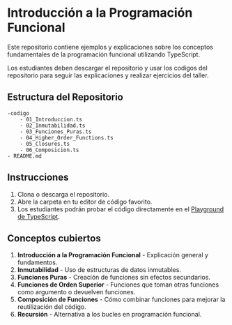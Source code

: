 # Introducción a la Programación Funcional

Este repositorio contiene ejemplos y explicaciones sobre los conceptos fundamentales de la programación funcional utilizando TypeScript.

Los estudiantes deben descargar el repositorio y usar los codigos del repositorio para seguir las explicaciones y realizar ejercicios del taller.

## **Estructura del Repositorio**

```
-codigo
    - 01_Introduccion.ts
    - 02_Inmutabilidad.ts
    - 03_Funciones_Puras.ts
    - 04_Higher_Order_Functions.ts
    - 05_Closures.ts
    - 06_Composicion.ts
- README.md
```

## **Instrucciones**

1. Clona o descarga el repositorio.
2. Abre la carpeta en tu editor de código favorito.
3. Los estudiantes podrán probar el código directamente en el [Playground de TypeScript](https://www.typescriptlang.org/play/?#code/FAYw9gdgzmA2CmA6WYDmAKARACTgQwAIBbAVwgBMxMBKAbmCA).

## **Conceptos cubiertos**

1. **Introducción a la Programación Funcional** - Explicación general y fundamentos.
2. **Inmutabilidad** - Uso de estructuras de datos inmutables.
3. **Funciones Puras** - Creación de funciones sin efectos secundarios.
4. **Funciones de Orden Superior** - Funciones que toman otras funciones como argumento o devuelven funciones.
6. **Composición de Funciones** - Cómo combinar funciones para mejorar la reutilización del código.
7. **Recursión** - Alternativa a los bucles en programación funcional.
